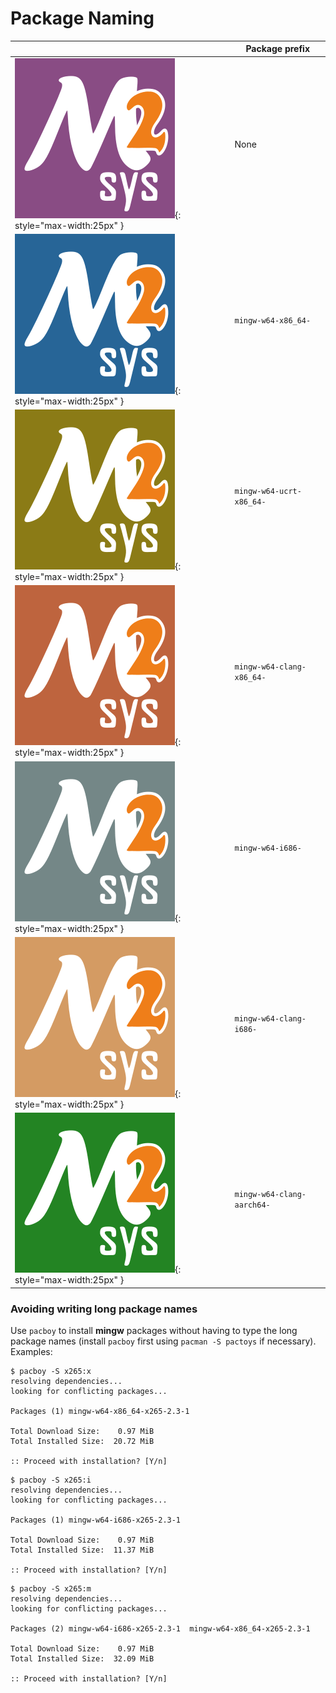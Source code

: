 # Package Naming

|                                                          | Package prefix             |
|----------------------------------------------------------|----------------------------|
| ![msys](msys.png){: style="max-width:25px" }             | None                       |
| ![mingw64](mingw64.png){: style="max-width:25px" }       | `mingw-w64-x86_64-`        |
| ![ucrt64](ucrt64.png){: style="max-width:25px" }         | `mingw-w64-ucrt-x86_64-`   |
| ![clang64](clang64.png){: style="max-width:25px" }       | `mingw-w64-clang-x86_64-`  |
| ![mingw32](mingw32.png){: style="max-width:25px" }       | `mingw-w64-i686-`          |
| ![clang32](clang32.png){: style="max-width:25px" }       | `mingw-w64-clang-i686-`    |
| ![clangarm64](clangarm64.png){: style="max-width:25px" } | `mingw-w64-clang-aarch64-` |

### Avoiding writing long package names

Use `pacboy` to install **mingw** packages without having to type the long package names (install `pacboy` first using `pacman -S pactoys` if necessary).  Examples:

```
$ pacboy -S x265:x
resolving dependencies...
looking for conflicting packages...

Packages (1) mingw-w64-x86_64-x265-2.3-1

Total Download Size:    0.97 MiB
Total Installed Size:  20.72 MiB

:: Proceed with installation? [Y/n]
```
```
$ pacboy -S x265:i
resolving dependencies...
looking for conflicting packages...

Packages (1) mingw-w64-i686-x265-2.3-1

Total Download Size:    0.97 MiB
Total Installed Size:  11.37 MiB

:: Proceed with installation? [Y/n]
```
```
$ pacboy -S x265:m
resolving dependencies...
looking for conflicting packages...

Packages (2) mingw-w64-i686-x265-2.3-1  mingw-w64-x86_64-x265-2.3-1

Total Download Size:    0.97 MiB
Total Installed Size:  32.09 MiB

:: Proceed with installation? [Y/n]
```